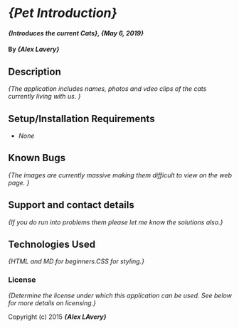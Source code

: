 # _{Pet Introduction}_

#### _{Introduces the current Cats}, {May 6, 2019}_

#### By _**{Alex Lavery}**_

## Description

_{The application includes names, photos and vdeo clips of the cats currently living with us. }_

## Setup/Installation Requirements

* _None_

## Known Bugs

_{The images are currently massive making them difficult to view on the web page. }_

## Support and contact details

_{If you do run into problems them please let me know the solutions also.}_

## Technologies Used

_{HTML and MD for beginners.CSS for styling.}_

### License

*{Determine the license under which this application can be used.  See below for more details on licensing.}*

Copyright (c) 2015 **_{Alex LAvery}_**
